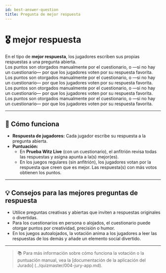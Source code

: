 ```yaml
---
id: best-answer-question
title: Pregunta de mejor respuesta
---
```


# 🎖️ mejor respuesta

En el tipo de **mejor respuesta**, los jugadores escriben sus propias respuestas a una pregunta abierta.\
Los puntos son otorgados manualmente por el cuestionario, o —si no hay un cuestionario— por que los jugadores voten por su respuesta favorita.\
Los puntos son otorgados manualmente por el cuestionario, o —si no hay un cuestionario— por que los jugadores voten por su respuesta favorita.\
Los puntos son otorgados manualmente por el cuestionario, o —si no hay un cuestionario— por que los jugadores voten por su respuesta favorita.\
Los puntos son otorgados manualmente por el cuestionario, o —si no hay un cuestionario— por que los jugadores voten por su respuesta favorita.

---

## 📝 Cómo funciona

- **Respuesta de jugadores:** Cada jugador escribe su respuesta a la pregunta abierta.
- **Puntuación:**
    - En **Prueba Witz Live** (con un cuestionario), el anfitrión revisa todas las respuestas y asigna apunta a la(s) mejor(es).
    - En los juegos regulares (sin anfitrión), los jugadores votan por la respuesta que creen que es mejor. Las respuesta(s) con más votos obtienen los puntos.

---

## 💡 Consejos para las mejores preguntas de respuesta

- Utilice preguntas creativas y abiertas que inviten a respuestas originales o divertidas.
- Para los cuestionarios en persona o alojados, el cuestionario puede otorgar puntos por creatividad, precisión o humor.
- En los juegos autoalojados, la votación anima a los jugadores a leer las respuestas de los demás y añade un elemento social divertido.

---

> 📚 Para más información sobre cómo funciona la votación o la puntuación manual, vea la [documentación de la aplicación del Jurado] (../quizmaster/004-jury-app.md).
